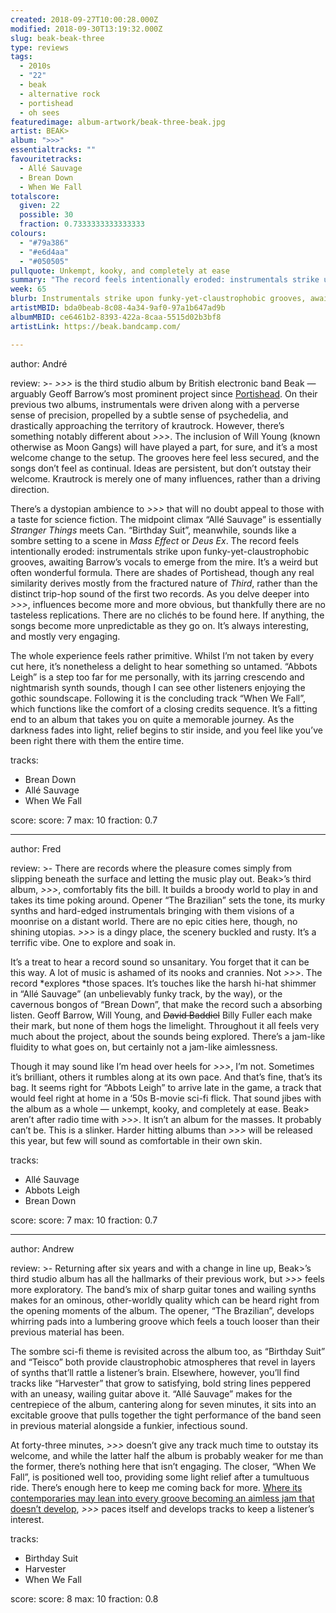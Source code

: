 ```yaml
---
created: 2018-09-27T10:00:28.000Z
modified: 2018-09-30T13:19:32.000Z
slug: beak-beak-three
type: reviews
tags:
  - 2010s
  - "22"
  - beak
  - alternative rock
  - portishead
  - oh sees
featuredimage: album-artwork/beak-three-beak.jpg
artist: BEAK>
album: ">>>"
essentialtracks: ""
favouritetracks:
  - Allé Sauvage
  - Brean Down
  - When We Fall
totalscore:
  given: 22
  possible: 30
  fraction: 0.7333333333333333
colours:
  - "#79a386"
  - "#e6d4aa"
  - "#050505"
pullquote: Unkempt, kooky, and completely at ease
summary: "The record feels intentionally eroded: instrumentals strike upon funky yet claustrophobic grooves, awaiting Barrow’s vocals to emerge from the mire. It’s a weird but often wonderful formula."
week: 65
blurb: Instrumentals strike upon funky-yet-claustrophobic grooves, awaiting Barrow’s vocals to emerge from the mire. It’s a weird but often wonderful formula.
artistMBID: bda0beab-8c08-4a34-9af0-97a1b647ad9b
albumMBID: ce6461b2-8393-422a-8caa-5515d02b3bf8
artistLink: https://beak.bandcamp.com/ 

---
```


author: André

review: >-
  *\>>>* is the third studio album by British electronic band Beak — arguably Geoff Barrow’s most prominent project since [Portishead](/reviews/portishead-dummy/). On their previous two albums, instrumentals were driven along with a perverse sense of precision, propelled by a subtle sense of psychedelia, and drastically approaching the territory of krautrock. However, there’s something notably different about *\>>>*. The inclusion of Will Young (known otherwise as Moon Gangs) will have played a part, for sure, and it’s a most welcome change to the setup. The grooves here feel less secured, and the songs don’t feel as continual. Ideas are persistent, but don’t outstay their welcome. Krautrock is merely one of many influences, rather than a driving direction.

  There’s a dystopian ambience to *\>>>* that will no doubt appeal to those with a taste for science fiction. The midpoint climax “Allé Sauvage” is essentially *Stranger Things* meets Can. “Birthday Suit”, meanwhile, sounds like a sombre setting to a scene in *Mass Effect* or *Deus Ex*. The record feels intentionally eroded: instrumentals strike upon funky-yet-claustrophobic grooves, awaiting Barrow’s vocals to emerge from the mire. It’s a weird but often wonderful formula. There are shades of Portishead, though any real similarity derives mostly from the fractured nature of *Third*, rather than the distinct trip-hop sound of the first two records. As you delve deeper into *\>>>*, influences become more and more obvious, but thankfully there are no tasteless replications. There are no clichés to be found here. If anything, the songs become more unpredictable as they go on. It’s always interesting, and mostly very engaging.

  The whole experience feels rather primitive. Whilst I’m not taken by every cut here, it’s nonetheless a delight to hear something so untamed. “Abbots Leigh” is a step too far for me personally, with its jarring crescendo and nightmarish synth sounds, though I can see other listeners enjoying the gothic soundscape. Following it is the concluding track “When We Fall”, which functions like the comfort of a closing credits sequence. It’s a fitting end to an album that takes you on quite a memorable journey. As the darkness fades into light, relief begins to stir inside, and you feel like you’ve been right there with them the entire time.

tracks:
  - Brean Down
  - ­­Allé Sauvage
  - ­­When We Fall

score:
  score: 7
  max: 10
  fraction: 0.7

---
author: Fred

review: >-
  There are records where the pleasure comes simply from slipping beneath the surface and letting the music play out. Beak>’s third album, *\>>>*, comfortably fits the bill. It builds a broody world to play in and takes its time poking around. Opener “The Brazilian” sets the tone, its murky synths and hard-edged instrumentals bringing with them visions of a moonrise on a distant world. There are no epic cities here, though, no shining utopias. *\>>>* is a dingy place, the scenery buckled and rusty. It’s a terrific vibe. One to explore and soak in.

  It’s a treat to hear a record sound so unsanitary. You forget that it can be this way. A lot of music is ashamed of its nooks and crannies. Not *\>>>*. The record *explores *those spaces. It’s touches like the harsh hi-hat shimmer in “Allé Sauvage” (an unbelievably funky track, by the way), or the cavernous bongos of “Brean Down”, that make the record such a absorbing listen. Geoff Barrow, Will Young, and ~~David Baddiel~~ Billy Fuller each make their mark, but none of them hogs the limelight. Throughout it all feels very much about the project, about the sounds being explored. There’s a jam-like fluidity to what goes on, but certainly not a jam-like aimlessness.

  Though it may sound like I’m head over heels for *\>>>*, I’m not. Sometimes it’s brilliant, others it rumbles along at its own pace. And that’s fine, that’s its bag. It seems right for “Abbots Leigh” to arrive late in the game, a track that would feel right at home in a ‘50s B-movie sci-fi flick. That sound jibes with the album as a whole — unkempt, kooky, and completely at ease. Beak> aren’t after radio time with *\>>>*. It isn’t an album for the masses. It probably can’t be. This is a slinker. Harder hitting albums than *\>>>* will be released this year, but few will sound as comfortable in their own skin.

tracks:
  - Allé Sauvage
  - ­­Abbots Leigh
  - ­­Brean Down

score:
  score: 7
  max: 10
  fraction: 0.7

---
author: Andrew

review: >-
  Returning after six years and with a change in line up, Beak>’s third studio album has all the hallmarks of their previous work, but *\>>>* feels more exploratory. The band’s mix of sharp guitar tones and wailing synths makes for an ominous, other-worldly quality which can be heard right from the opening moments of the album. The opener, “The Brazilian”, develops whirring pads into a lumbering groove which feels a touch looser than their previous material has been.

  The sombre sci-fi theme is revisited across the album too, as “Birthday Suit” and “Teisco” both provide claustrophobic atmospheres that revel in layers of synths that’ll rattle a listener’s brain. Elsewhere, however, you’ll find tracks like “Harvester” that grow to satisfying, bold string lines peppered with an uneasy, wailing guitar above it. “Allé Sauvage” makes for the centrepiece of the album, cantering along for seven minutes, it sits into an excitable groove that pulls together the tight performance of the band seen in previous material alongside a funkier, infectious sound.

  At forty-three minutes, *\>>>* doesn’t give any track much time to outstay its welcome, and while the latter half the album is probably weaker for me than the former, there’s nothing here that isn’t engaging. The closer, “When We Fall”, is positioned well too, providing some light relief after a tumultuous ride. There’s enough here to keep me coming back for more. [Where its contemporaries may lean into every groove becoming an aimless jam that doesn’t develop](/reviews/oh-sees-smote-reverser/), *\>>>* paces itself and develops tracks to keep a listener’s interest.

tracks:
  - Birthday Suit
  - ­­Harvester
  - ­­When We Fall

score:
  score: 8
  max: 10
  fraction: 0.8
